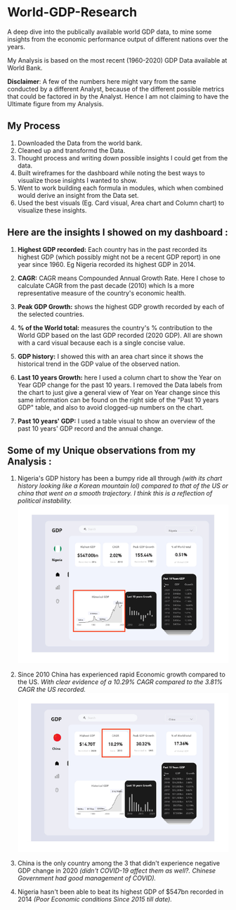 # World-GDP-Research
A deep dive into the publically available world GDP data, to mine some insights from the economic performance output of different nations over the years.

My Analysis is based on the most recent (1960-2020) GDP Data available at World Bank. 

**Disclaimer**: A few of the numbers here might vary from the same conducted by a different Analyst, because of the different possible metrics that could be factored in by the Analyst. Hence I am not claiming to have the Ultimate figure from my Analysis.

## My Process
1. Downloaded the Data from the world bank.
2. Cleaned up and transformd the Data.
3. Thought process and writing down possible insights I could get from the data. 
4. Built wireframes for the dashboard while noting the best ways to visualize those insights I wanted to show.
5. Went to work building each formula in modules, which when combined would derive an insight from the Data set.
6. Used the best visuals (Eg. Card visual, Area chart and Column chart) to visualize these insights. 


## Here are the insights I showed on my dashboard :
1. **Highest GDP recorded:** Each country has in the past recorded its highest GDP (which possibly might not be a recent GDP report) in one year since 1960. Eg Nigeria recorded its highest GDP in 2014.

2. **CAGR:** CAGR means Compounded Annual Growth Rate. Here I chose to calculate CAGR from the past decade (2010) which Is a more representative measure of the country's economic health.

3. **Peak GDP Growth:** shows the highest GDP growth recorded by each of the selected countries.

4. **% of the World total:** measures the country's % contribution to the World GDP based on the last GDP recorded (2020 GDP). All are shown with a card visual because each is a single concise value.

5. **GDP history:** I showed this with an area chart since it shows the historical trend in the GDP value of the observed nation.

6. **Last 10 years Growth:** here I used a column chart to show the Year on Year GDP change for the past 10 years. I removed the Data labels from the chart to just give a general view of Year on Year change since this same information can be found on the right side of the "Past 10 years GDP" table, and also to avoid clogged-up numbers on the chart.

7. **Past 10 years' GDP:** I used a table visual to show an overview of the past 10 years' GDP record and the annual change.

## Some of my Unique observations from my Analysis :
1. Nigeria's GDP history has been a bumpy ride all through _(with its chart history looking like a Korean mountain lol) compared to that of the US or china that went on a smooth trajectory. I think this is a reflection of political instability._
![](https://github.com/Driplytics/World-GDP-Research/blob/main/Nigeria%20Bumpy%20History.png)  
  
3. Since 2010 China has experienced rapid Economic growth compared to the US. _With clear evidence of a 10.29% CAGR compared to the 3.81% CAGR the US recorded._ ![](https://github.com/Driplytics/World-GDP-Research/blob/main/China's%20Rapid%20Growth.png)
4.  China is the only country among the 3 that didn't experience negative GDP change in 2020 _(didn't COVID-19 affect them as well?. Chinese Government had good management of COVID)._
5. Nigeria hasn't been able to beat its highest GDP of $547bn recorded in 2014 _(Poor Economic conditions Since 2015 till date)._








